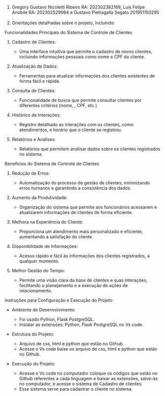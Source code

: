 1. Gregory Gustavo Nicoletti Ribeiro RA: 202302382169, Luis Felipe Anobile RA: 202302529984 e Gustavo Pietragalla Segato 201951150295 .
2. Orientações detalhadas sobre o projeto, incluindo:

 Funcionalidades Principais do Sistema de Controle de Clientes

1. Cadastro de Clientes:
   - Uma interface intuitiva que permite o cadastro de novos clientes, incluindo informações pessoais como nome e CPF do cliente.

2. Atualização de Dados:
   - Ferramentas para atualizar informações dos clientes existentes de forma fácil e rápida.

3. Consulta de Clientes:
   - Funcionalidade de busca que permite consultar clientes por diferentes critérios (nome, , CPF, etc.).

4. Histórico de Interações:
   - Registro detalhado as interações com os clientes, como atendimentos, e horário que o cliente se registrou.

5. Relatórios e Análises:
   -  Relatórios que permitem analisar dados sobre os clientes registrados no sistema.

 Benefícios do Sistema de Controle de Clientes

1. Redução de Erros:
   - Automatização do processo de gestão de clientes, minimizando erros humanos e garantindo a consistência dos dados.

2. Aumento da Produtividade:
   - Organização do sistema que permite aos funcionários acessarem e atualizarem informações de clientes de forma eficiente.

3. Melhora na Experiência do Cliente:
   - Proporciona um atendimento mais personalizado e eficiente, aumentando a satisfação do cliente.

4. Disponibilidade de Informações:
   - Acesso rápido e fácil às informações dos clientes registrados, a qualquer momento.

5. Melhor Gestão do Tempo:
   - Permite uma visão clara da base de clientes e suas interações, facilitando o planejamento e a execução de ações de relacionamento.

Instruções para Configuração e Execução do Projeto

- Ambiente de Desenvolvimento:
  - Foi usado Python, Flask PostgreSQL.
  - Instalar as extensões: Python, Flask PostgreSQL no Vs code.

- Estrutura do Projeto:
  - Arquivo de css, html e python que estão no Github.
  - Acesse o Vs code baixe os arquivo de css, html e python que estão no Github.

- Execução do Projeto:
  - Acesse o Vs code no computador coloque os códigos que estão no Github referentes a cada linguagem e baixar as extensões, salve-às no computador, e  acesse o sistema de Cadastro de clientes.
  - Esse sistema serve para cadastrar o cliente no sistema.
